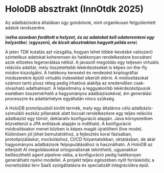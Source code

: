 # HoloDB absztrakt (InnOtdk 2025)

Az adatbázisokra általában úgy gondolunk, mint organikusan felgyülemlett adatok rendszerére.

(***néha azonban fordított a helyzet, és az adatokat kell odateremteni egy helyzetbe***)
(***egyszerű, de kicsit absztraktan hagyott példa erre***)

A jelen TDK kutatás azt vizsgálta, hogyan lehet többé-kevésbé valószerű szintetikus adatokat koherensen és hatékonyan rendelkezésre bocsátani azok előzetes legenerálása nélkül.
A javasolt megoldás egy teljesen virtuális relációs adattár, mely összetettebb lekérdezéseket is képes on-the-fly módon kiszolgálni.
A hatékony keresést és rendezést kriptográfiai módszerekre épülő virtuális indexekkel sikerült elérni.
A módosításokat számon tartó plusz réteg pedig írhatóvá alakítja az eredendően csak-olvasható adathalmazt.
A teljesítmény a leggyakoribb lekérdezéstípusok esetében összemérhető a hagyományos adatbázisokéval, ám generálási processzre és adattárhelyre egyáltalán nincs szükség.

A HoloDB prototípusból kinőtt termék,
mely egy általános célú adatbázis-szimuláló eszköz pillanatok alatt bocsát rendelkezésre egy teljes relációs adatbázist egy tömör, deklaratív konfiguráció alapján.
Java környezetben közvetlenül a JPA entitások alapján is indítható.
A konfiguráció módosításakor menet közben is képes magát újratölteni (live mode).
Különösen jól jöhet bemutatókhoz, a fejlesztés korai fázisában, prototipizáláskor, mockoláshoz, CI/CD folyamatokban, oktatásban, de akár hagyományos adatbázisok felpopulálásához is használható.
A HoloDB az elterjedt AI megoldásokkal ortogonálisnak tekinthető, ugyanakkor beilleszthető agent pipeline-okba, a konfiguráció pedig hatékonyan generálható nyelvi modellel.
A projekt teljes egészében nyílt forráskódú; a monetizálási terv SaaS szolgáltatásra és specializált integrációkra épül.
